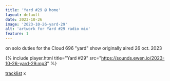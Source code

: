 ```yaml
---
title: 'Yard #29 @ home'
layout: default
date: 2023-10-26
image: '2023-10-26-yard-29'
alt: 'artwork for Yard #29 radio mix'
feature: 1
---
```


on solo duties for the Cloud 696 "yard" show originally aired 26 oct. 2023

{% include player.html title="Yard #29" src="https://sounds.ewen.io/2023-10-26-yard-29.mp3" %}

[tracklist](https://www.cloud696.club/2023/10/yard-29/) x
